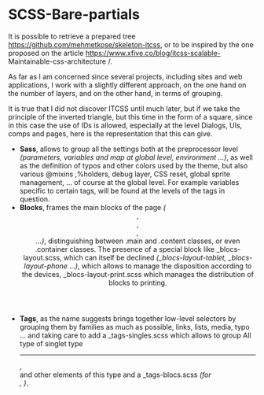 # SCSS-Bare-partials

It is possible to retrieve a prepared tree https://github.com/mehmetkose/skeleton-itcss, or to be inspired by the one proposed on the article https://www.xfive.co/blog/itcss-scalable- Maintainable-css-architecture /.

As far as I am concerned since several projects, including sites and web applications, I work with a slightly different approach, on the one hand on the number of layers, and on the other hand, in terms of grouping.

It is true that I did not discover ITCSS until much later, but if we take the principle of the inverted triangle, but this time in the form of a square, since in this case the use of IDs is allowed, especially at the level Dialogs, UIs, comps and pages, here is the representation that this can give.

* **Sass**, allows to group all the settings both at the preprocessor level *(parameters, variables and map at global level, environment ...)*, as well as the definition of typos and other colors used by the theme, but also various @mixins ,%holders, debug layer, CSS reset, global sprite management, ... of course at the global level. For example variables specific to certain tags, will be found at the levels of the tags in question.
* **Blocks**, frames the main blocks of the page *(<header>, <footer>, <aside>, <main> ...)*, distinguishing between .main and .content classes, or even .container classes. The presence of a special block like _blocs-layout.scss, which can itself be declined *(_blocs-layout-tablet, _blocs-layout-phone ...)*, which allows to manage the disposition according to the devices, _blocs-layout-print.scss which manages the distribution of blocks to printing.
* **Tags**, as the name suggests brings together low-level selectors by grouping them by families as much as possible, links, lists, media, typo ... and taking care to add a _tags-singles.scss which allows to group All type of singlet type <hr>, <br> and other elements of this type and a _tags-blocs.scss *(for <div>, <span>)*.
